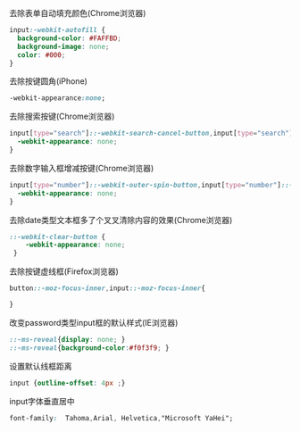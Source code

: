 去除表单自动填充颜色(Chrome浏览器)
``` CSS
input:-webkit-autofill {
  background-color: #FAFFBD;
  background-image: none;
  color: #000;
}
```

去除按键圆角(iPhone)
``` CSS
-webkit-appearance:none;
```

去除搜索按键(Chrome浏览器)
``` CSS
input[type="search"]::-webkit-search-cancel-button,input[type="search"]::-webkit-search-decoration{
  -webkit-appearance: none;
}
```

去除数字输入框增减按键(Chrome浏览器)
``` CSS
input[type="number"]::-webkit-outer-spin-button,input[type="number"]::-webkit-inner-spin-button{
  -webkit-appearance: none;
}
```

去除date类型文本框多了个叉叉清除内容的效果(Chrome浏览器)
``` CSS
::-webkit-clear-button {
    -webkit-appearance: none;
 }
 ```

去除按键虚线框(Firefox浏览器)
``` CSS
button::-moz-focus-inner,input::-moz-focus-inner{

}
```

改变password类型input框的默认样式(IE浏览器)
``` CSS
::-ms-reveal{display: none; }
::-ms-reveal{background-color:#f0f3f9; }
```

设置默认线框距离
``` CSS
input {outline-offset: 4px ;}
```

input字体垂直居中
``` CSS
font-family:  Tahoma,Arial, Helvetica,"Microsoft YaHei";
```
